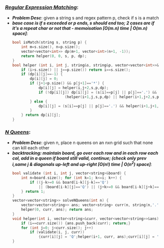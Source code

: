 ### ***[Regular Expression Matching](https://leetcode.com/problems/regular-expression-matching/)***:
- ***Problem Desc***: given a string s and regex pattern p, check if s is a match
- ***base case is if s exceeded or p ends, s should end too; 2 cases are if it's a repeat char or not that - memoisation [O(m.n) time | O(m.n) space]***:
  ```cpp
  bool isMatch(string s, string p) {
      int m=s.size(), n=p.size();
      vector<vector<int>> dp(m+1, vector<int>(n+1, -1));
      return helper(0, 0, s, p, dp);
  }
  bool helper (int i, int j, string&s, string&p, vector<vector<int>>&dp) {
      if (i>s.size() || j==p.size()) return i==s.size();
      if (dp[i][j]==-1) {
          dp[i][j] = 0;
          if (j+1<p.size() && p[j+1]=='*') {
              dp[i][j] = helper(i,j+2,s,p,dp);
              if (!dp[i][j]) dp[i][j] = (s[i]==p[j] || p[j]=='.') && 
                          (helper(i+1,j,s,p,dp) || helper(i+1,j+2,s,p,dp));
          } else {
              dp[i][j] = (s[i]==p[j] || p[j]=='.') && helper(i+1,j+1,s,p,dp);
          }
      } return dp[i][j];
  }
  ```

### ***[N Queens](https://leetcode.com/problems/n-queens/)***:
- ***Problem Desc***: given n, place n queens on an nxn grid such that none can kill each other
- ***backtracking: maintain board, go over each row and in each row each col, add in a queen if board still valid, continue; (check only prev i,same j & diagonals up-left and up-right [O(n!) time | O(n<sup>2</sup>) space]***:
  ```cpp
  bool validate (int i, int j, vector<string>&board) {
      int n=board.size(); for (int k=1; k<=i; k++) {
          if ((j-k>=0 && board[i-k][j-k]=='Q') 
              || (board[i-k][j]=='Q') || (j+k>=0 && board[i-k][j+k]=='Q')) return 0;
      } return 1;
  }
  vector<vector<string>> solveNQueens(int n) {
      vector<vector<string>> ans; vector<string> curr(n, string(n,'.'));
      helper(0, curr, ans); return ans;
  }
  void helper(int i, vector<string>&curr, vector<vector<string>>&ans) {
      if (i==curr.size()) {ans.push_back(curr); return;}
      for (int j=0; j<curr.size(); j++) 
          if (validate(i, j, curr)) 
              {curr[i][j] = 'Q';helper(i+1, curr, ans);curr[i][j] = '.';}
  }
  ```
